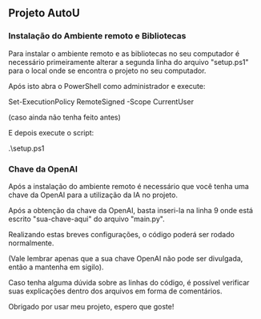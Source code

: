 ## Projeto AutoU


<h3>Instalação do Ambiente remoto e Bibliotecas</h3>

Para instalar o ambiente remoto e as bibliotecas no seu computador é necessário primeiramente alterar a segunda linha do arquivo "setup.ps1" para o local onde se encontra o projeto no seu computador.

Após isto abra o PowerShell como administrador e execute:

Set-ExecutionPolicy RemoteSigned -Scope CurrentUser

(caso ainda não tenha feito antes)

E depois execute o script:

.\setup.ps1


<h3>Chave da OpenAI</h3>

Após a instalação do ambiente remoto é necessário que você tenha uma chave da OpenAI para a utilização da IA no projeto.

Após a obtenção da chave da OpenAI, basta inseri-la na linha 9 onde está escrito "sua-chave-aqui" do arquivo "main.py".

Realizando estas breves configurações, o código poderá ser rodado normalmente.

(Vale lembrar apenas que a sua chave OpenAI não pode ser divulgada, então a mantenha em sigilo).

Caso tenha alguma dúvida sobre as linhas do código, é possível verificar suas explicações dentro dos arquivos em forma de comentários.

Obrigado por usar meu projeto, espero que goste!
